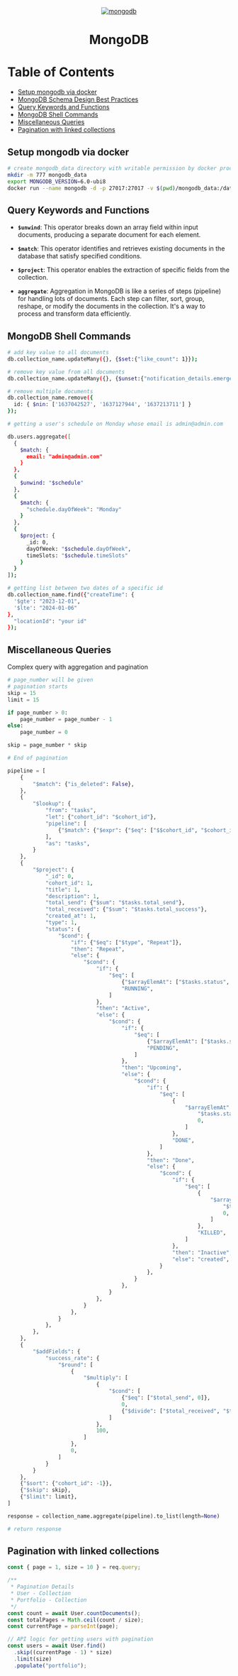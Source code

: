 <div align="center">
  <a href="https://www.mongodb.com/">
    <img alt="mongodb" src="../logos/mongodb.png"/>
  </a>
  <h1>MongoDB</h1>
</div>

# Table of Contents

- [Setup mongodb via docker](#setup-mongodb-via-docker)
- [MongoDB Schema Design Best Practices](https://www.mongodb.com/developer/article/mongodb-schema-design-best-practices/)
- [Query Keywords and Functions](#query-keywords-and-functions)
- [MongoDB Shell Commands](#mongodb-shell-commands)
- [Miscellaneous Queries](#miscellaneous-queries)
- [Pagination with linked collections](#pagination-with-linked-collections)

## Setup mongodb via docker

```sh
# create mongodb_data directory with writable permission by docker process
mkdir -m 777 mongodb_data
export MONGODB_VERSION=6.0-ubi8
docker run --name mongodb -d -p 27017:27017 -v $(pwd)/mongodb_data:/data/db mongodb/mongodb-community-server:$MONGODB_VERSION
```

## Query Keywords and Functions

- **`$unwind`**: This operator breaks down an array field within input documents, producing a separate document for each element.

- **`$match`**: This operator identifies and retrieves existing documents in the database that satisfy specified conditions.

- **`$project`**: This operator enables the extraction of specific fields from the collection.

- **`aggregate`**: Aggregation in MongoDB is like a series of steps (pipeline) for handling lots of documents. Each step can filter, sort, group, reshape, or modify the documents in the collection. It's a way to process and transform data efficiently.

## MongoDB Shell Commands

```sh
# add key value to all documents
db.collection_name.updateMany({}, {$set:{"like_count": 1}});

# remove key value from all documents
db.collection_name.updateMany({}, {$unset:{"notification_details.emergency_label": ""}});

# remove multiple documents
db.collection_name.remove({
  id: { $nin: ['1637042527', '1637127944', '1637213711'] }
});

# getting a user's schedule on Monday whose email is admin@admin.com

db.users.aggregate([
  {
    $match: {
      email: "admin@admin.com"
    }
  },
  {
    $unwind: "$schedule"
  },
  {
    $match: {
      "schedule.dayOfWeek": "Monday"
    }
  },
  {
    $project: {
      _id: 0,
      dayOfWeek: "$schedule.dayOfWeek",
      timeSlots: "$schedule.timeSlots"
    }
  }
]);

# getting list between two dates of a specific id
db.collection_name.find({"createTime": {
  '$gte': "2023-12-01",
  '$lte': "2024-01-06"
},
  "locationId": "your id"
});
```

## Miscellaneous Queries

Complex query with aggregation and pagination

```python
# page_number will be given
# pagination starts
skip = 15
limit = 15

if page_number > 0:
    page_number = page_number - 1
else:
    page_number = 0

skip = page_number * skip

# End of pagination

pipeline = [
    {
        "$match": {"is_deleted": False},
    },
    {
        "$lookup": {
            "from": "tasks",
            "let": {"cohort_id": "$cohort_id"},
            "pipeline": [
                {"$match": {"$expr": {"$eq": ["$$cohort_id", "$cohort_id"]}}},
            ],
            "as": "tasks",
        }
    },
    {
        "$project": {
            "_id": 0,
            "cohort_id": 1,
            "title": 1,
            "description": 1,
            "total_send": {"$sum": "$tasks.total_send"},
            "total_received": {"$sum": "$tasks.total_success"},
            "created_at": 1,
            "type": 1,
            "status": {
                "$cond": {
                    "if": {"$eq": ["$type", "Repeat"]},
                    "then": "Repeat",
                    "else": {
                        "$cond": {
                            "if": {
                                "$eq": [
                                    {"$arrayElemAt": ["$tasks.status", 0]},
                                    "RUNNING",
                                ]
                            },
                            "then": "Active",
                            "else": {
                                "$cond": {
                                    "if": {
                                        "$eq": [
                                            {"$arrayElemAt": ["$tasks.status", 0]},
                                            "PENDING",
                                        ]
                                    },
                                    "then": "Upcoming",
                                    "else": {
                                        "$cond": {
                                            "if": {
                                                "$eq": [
                                                    {
                                                        "$arrayElemAt": [
                                                            "$tasks.status",
                                                            0,
                                                        ]
                                                    },
                                                    "DONE",
                                                ]
                                            },
                                            "then": "Done",
                                            "else": {
                                                "$cond": {
                                                    "if": {
                                                        "$eq": [
                                                            {
                                                                "$arrayElemAt": [
                                                                    "$tasks.status",
                                                                    0,
                                                                ]
                                                            },
                                                            "KILLED",
                                                        ]
                                                    },
                                                    "then": "Inactive",
                                                    "else": "created",
                                                }
                                            },
                                        }
                                    },
                                }
                            },
                        }
                    },
                }
            },
        },
    },
    {
        "$addFields": {
            "success_rate": {
                "$round": [
                    {
                        "$multiply": [
                            {
                                "$cond": [
                                    {"$eq": ["$total_send", 0]},
                                    0,
                                    {"$divide": ["$total_received", "$total_send"]},
                                ]
                            },
                            100,
                        ]
                    },
                    0,
                ]
            }
        }
    },
    {"$sort": {"cohort_id": -1}},
    {"$skip": skip},
    {"$limit": limit},
]

response = collection_name.aggregate(pipeline).to_list(length=None)

# return response
```

## Pagination with linked collections

```js
const { page = 1, size = 10 } = req.query;

/**
 * Pagination Details
 * User - Collection
 * Portfolio - Collection
 */
const count = await User.countDocuments();
const totalPages = Math.ceil(count / size);
const currentPage = parseInt(page);

// API logic for getting users with pagination
const users = await User.find()
  .skip((currentPage - 1) * size)
  .limit(size)
  .populate("portfolio");
```
